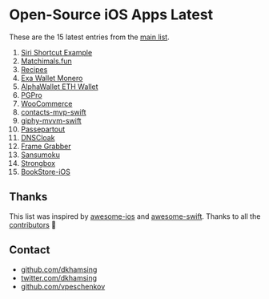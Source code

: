 # Open-Source iOS Apps Latest

These are the 15 latest entries from the [main list](https://github.com/dkhamsing/open-source-ios-apps).


1. [Siri Shortcut Example](https://github.com/CoyoteLab/Studies-Siri-Shortcut-iOS-13)
2. [Matchimals.fun](https://github.com/igravitystudios/matchimals.fun)
3. [Recipes](https://github.com/mecid/swiftui-recipes-app)
4. [Exa Wallet Monero](https://github.com/exantech/exa-wallet-ios)
5. [AlphaWallet ETH Wallet](https://github.com/AlphaWallet/alpha-wallet-ios)
6. [PGPro](https://github.com/lucanaef/PGPro)
7. [WooCommerce](https://github.com/woocommerce/woocommerce-ios)
8. [contacts-mvp-swift](https://github.com/tirupati17/contacts-mvp-swift)
9. [giphy-mvvm-swift](https://github.com/tirupati17/giphy-mvvm-swift)
10. [Passepartout](https://github.com/passepartoutvpn/passepartout-ios)
11. [DNSCloak](https://github.com/s-s/dnscloak)
12. [Frame Grabber](https://github.com/arthurhammer/FrameGrabber)
13. [Sansumoku](https://github.com/mkhrapov/sansumoku)
14. [Strongbox](https://github.com/strongbox-password-safe/Strongbox)
15. [BookStore-iOS](https://github.com/nsoojin/BookStore-iOS)

## Thanks

This list was inspired by [awesome-ios](https://github.com/vsouza/awesome-ios) and [awesome-swift](https://github.com/matteocrippa/awesome-swift). Thanks to all the [contributors](https://github.com/dkhamsing/open-source-ios-apps/graphs/contributors) 🎉 

## Contact

- [github.com/dkhamsing](https://github.com/dkhamsing)
- [twitter.com/dkhamsing](https://twitter.com/dkhamsing)
- [github.com/vpeschenkov](https://github.com/vpeschenkov)

